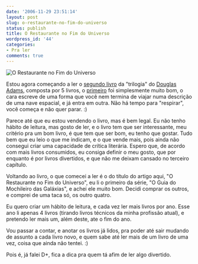 ```yaml
---
date: '2006-11-29 23:51:14'
layout: post
slug: o-restaurante-no-fim-do-universo
status: publish
title: O Restaurante no Fim do Universo
wordpress_id: '44'
categories:
- Pra ler
comments: true
---
```


![O Restaurante no Fim do Universo](http://www.esextante.com.br/publique/media/restaurante_120.jpg)


Estou agora começando a ler o [segundo livro](http://pt.wikipedia.org/wiki/The_Restaurant_at_the_end_of_the_Universe) da "trilogia" do [Douglas Adams](http://pt.wikipedia.org/wiki/Douglas_Adams), composta por 5 livros, o [primeiro](http://pt.wikipedia.org/wiki/The_Hitchhiker%27s_Guide_to_the_Galaxy) foi simplesmente muito bom, o cara escreve de uma forma que você nem termina de viajar numa descrição de uma nave espacial, e já entra em outra. Não há tempo para "respirar", você começa e não quer parar. :)

Parece até que eu estou vendendo o livro, mas é bem legal. Eu não tenho hábito de leitura, mas gosto de ler, e o livro tem que ser interessante, meu critério pra um bom livro, é que tem que ser bom, eu tenho que gostar. Tudo bem que eu leio o que me indicam, e o que vende mais, pois ainda não consegui criar uma capacidade de crítica literária. Espero que, de acordo com mais livros consumidos, eu consiga definir o meu gosto, que por enquanto é por livros divertidos, e que não me deixam cansado no terceiro capítulo.

Voltando ao livro, o que comecei a ler é o do título do artigo aqui, "O Restaurante no Fim do Universo", eu li o primeiro da série, "O Guia do Mochileiro das Galáxias", e achei ele muito bom. Decidi comprar os outros, e comprei de uma taca só, os outro quatro.

Eu quero criar um hábito de leitura, e cada vez ler mais livros por ano. Esse ano li apenas 4 livros (tirando livros técnicos da minha profissão atual), e pretendo ler mais um, além deste, ate o fim do ano.

Vou passar a contar, e anotar os livros já lidos, pra poder até sair mudando de assunto a cada livro novo, e quem sabe até ler mais de um livro de uma vez, coisa que ainda não tentei. :)

Pois é, já falei D+, fica a dica pra quem tá afim de ler algo divertido.
